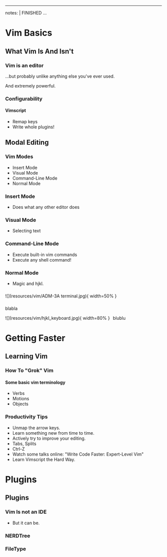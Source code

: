 
---
notes: |
	FINISHED
...
# Vim Basics

## What Vim Is And Isn't

### Vim is an editor

...but probably unlike anything else you've ever used. 

And extremely powerful.

### Configurability

#### Vimscript

- Remap keys
- Write whole plugins!

## Modal Editing


### Vim Modes

- Insert Mode
- Visual Mode
- Command-Line Mode
- Normal Mode

### Insert Mode

- Does what any other editor does

### Visual Mode
	
- Selecting text

### Command-Line Mode

- Execute built-in vim commands
- Execute any shell command!

### Normal Mode
	
- Magic and hjkl.

### 

![](resources/vim/ADM-3A terminal.jpg){ width=50% }

###

blabla
<div style="float:left;margin:0 10px 10px 0" markdown="1">
![](resources/vim/hjkl_keyboard.jpg){ width=80% }
</div>
blublu

# Getting Faster

## Learning Vim

### How To "Grok" Vim

#### Some basic vim terminology
- Verbs
- Motions
- Objects

### Productivity Tips

- Unmap the arrow keys.
- Learn something new from time to time.
- Actively try to improve your editing.
- Tabs, Splits
- Ctrl-Z
- Watch some talks online: "Write Code Faster: Expert-Level Vim"
- Learn Vimscript the Hard Way.

# Plugins

## Plugins

### Vim Is not an IDE
	
- But it can be.

### NERDTree

### FileType

